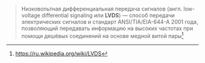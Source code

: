 > Низковольтная дифференциальная передача сигналов (англ. low-voltage differential signaling или **LVDS**) — способ передачи электрических сигналов и стандарт ANSI/TIA/EIA-644-A 2001 года, позволяющий передавать информацию на высоких частотах при помощи дешёвых соединений на основе медной витой пары[^1]

[^1]:https://ru.wikipedia.org/wiki/LVDS
